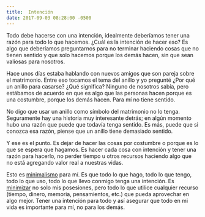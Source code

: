 ```yaml
---
title:	Intención
date: 2017-09-03 08:28:00 -0500
---
```


Todo debe hacerse con una intención, idealmente deberíamos tener una razón para todo lo que hacemos. ¿Cuál es la intención de hacer eso? Es algo que deberíamos preguntarnos para no terminar haciendo cosas que no tienen sentido y que solo hacemos porque los demás hacen, sin que sean valiosas para nosotros.

Hace unos días estaba hablando con nuevos amigos que son pareja sobre el matrimonio. Entre eso tocamos el tema del anillo y yo pregunté ¿Por qué un anillo para casarse? ¿Qué significa? Ninguno de nosotros sabía, pero estábamos de acuerdo en que es algo que las personas hacen porque es una costumbre, porque los demás hacen. Para mí no tiene sentido.

No digo que usar un anillo como símbolo del matrimonio no lo tenga. Seguramente hay una historia muy interesante detrás; en algún momento hubo una razón que puede que todavía tenga sentido. Es más, puede que si conozca esa razón, piense que un anillo tiene demasiado sentido.

Y ese es el punto. Es dejar de hacer las cosas por costumbre o porque es lo que se espera que hagamos. Es hacer cada cosa con intención y tener una razón para hacerlo, no perder tiempo u otros recursos haciendo algo que no está agregando valor real a nuestras vidas.

Esto es [minimalismo](https://www.camiloluna.com/minimalismo/) para mí. Es que todo lo que hago, todo lo que tengo, todo lo que uso, todo lo que llevo conmigo tenga una intención. Es [minimizar](/dejar-ir/) no solo mis posesiones, pero todo lo que utilice cualquier recurso (tiempo, dinero, memoria, pensamientos, etc.) que pueda aprovechar en algo mejor. Tener una intención para todo y así asegurar que todo en mi vida es importante para mí, no para los demás.